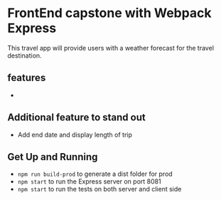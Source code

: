 # FrontEnd capstone with Webpack Express

This travel app  will provide users with a weather forecast for the travel destination.

## features
* 



## Additional feature to stand out
* Add end date and display length of trip


## Get Up and Running
- ```npm run build-prod``` to generate a dist folder for prod
- ```npm start``` to run the Express server on port 8081
- ```npm start``` to run the tests on both server and client side
